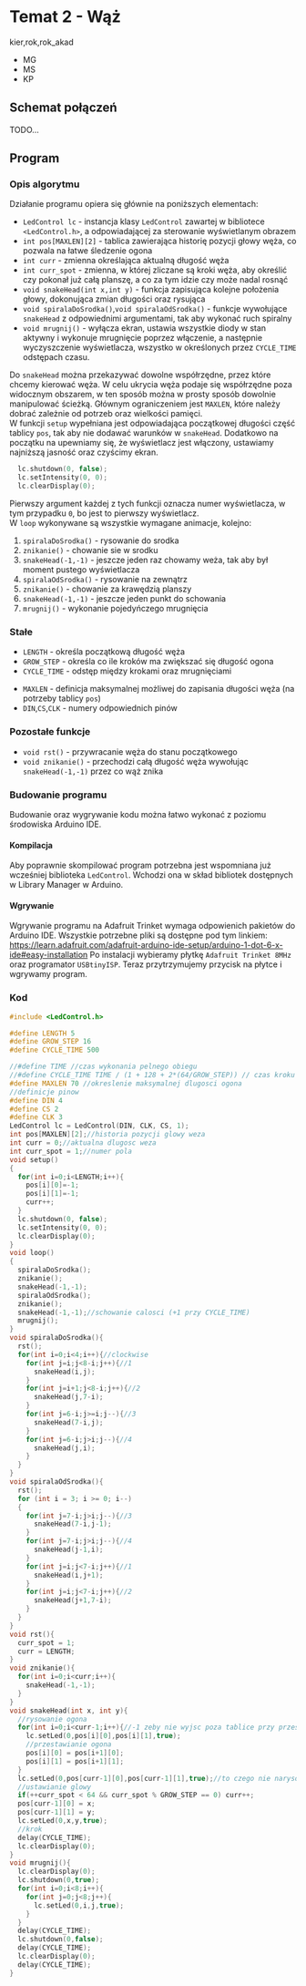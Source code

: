 # Temat 2 - Wąż
kier,rok,rok_akad
* MG
* MS
* KP

## Schemat połączeń
TODO...
## Program
### Opis algorytmu
Działanie programu opiera się głównie na poniższych elementach:
* `LedControl lc` - instancja klasy `LedControl` zawartej w bibliotece `<LedControl.h>`, a odpowiadającej za sterowanie wyświetlanym obrazem
* `int pos[MAXLEN][2]` - tablica zawierająca historię pozycji głowy węża, co pozwala na łatwe śledzenie ogona
* `int curr` - zmienna określająca aktualną długość węża
* `int curr_spot` - zmienna, w której zliczane są kroki węża, aby określić czy pokonał już całą planszę, a co za tym idzie czy może nadal rosnąć
* `void snakeHead(int x,int y)` - funkcja zapisująca kolejne położenia głowy, dokonująca zmian długości oraz rysująca
* `void spiralaDoSrodka()`,`void spiralaOdSrodka()` - funkcje wywołujące `snakeHead` z odpowiednimi argumentami, tak aby wykonać ruch spiralny
* `void mrugnij()` - wyłącza ekran, ustawia wszystkie diody w stan aktywny i wykonuje mrugnięcie poprzez włączenie, a następnie wyczyszczenie wyświetlacza, wszystko w określonych przez `CYCLE_TIME` odstępach czasu.

Do `snakeHead` można przekazywać dowolne współrzędne, przez które chcemy kierować węża. W celu ukrycia węża podaje się współrzędne poza widocznym obszarem, w ten sposób można w prosty sposób dowolnie manipulować ścieżką. Głównym ograniczeniem jest `MAXLEN`, które należy dobrać zależnie od potrzeb oraz wielkości pamięci.   
W funkcji `setup` wypełniana jest odpowiadająca początkowej długości część tablicy `pos`, tak aby nie dodawać warunków w `snakeHead`. Dodatkowo na początku na upewniamy się, że wyświetlacz jest włączony, ustawiamy najniższą jasność oraz czyścimy ekran.
``` c
  lc.shutdown(0, false);
  lc.setIntensity(0, 0);
  lc.clearDisplay(0);
```
Pierwszy argument każdej z tych funkcji oznacza numer wyświetlacza, w tym przypadku `0`, bo jest to pierwszy wyświetlacz.  
W `loop` wykonywane są wszystkie wymagane animacje, kolejno:
1. `spiralaDoSrodka()` - rysowanie do srodka
2. `znikanie()` - chowanie sie w srodku
3. `snakeHead(-1,-1)` - jeszcze jeden raz chowamy weża, tak aby był moment pustego wyświetlacza
4. `spiralaOdSrodka()` - rysowanie na zewnątrz
5. `znikanie()` - chowanie za krawędzią planszy
6. `snakeHead(-1,-1)` - jeszcze jeden punkt do schowania
7. `mrugnij()` - wykonanie pojedyńczego mrugnięcia

### Stałe
* `LENGTH` - określa początkową długość węża
* `GROW_STEP` - określa co ile kroków ma zwiększać się długość ogona
* `CYCLE_TIME` - odstęp między krokami oraz mrugnięciami

- `MAXLEN` - definicja maksymalnej możliwej do zapisania długości węża (na potrzeby tablicy `pos`)
- `DIN`,`CS`,`CLK` - numery odpowiednich pinów

### Pozostałe funkcje
* `void rst()` - przywracanie węża do stanu początkowego
* `void znikanie()` - przechodzi całą długość węża wywołując `snakeHead(-1,-1)` przez co wąż znika

### Budowanie programu
Budowanie oraz wygrywanie kodu można łatwo wykonać z poziomu środowiska Arduino IDE.
#### Kompilacja
Aby poprawnie skompilować program potrzebna jest wspomniana już wcześniej biblioteka `LedControl`. Wchodzi ona w skład bibliotek dostępnych w Library Manager w Arduino.
#### Wgrywanie
Wgrywanie programu na Adafruit Trinket wymaga odpowienich pakietów do Arduino IDE. Wszystkie potrzebne pliki są dostępne pod tym linkiem: https://learn.adafruit.com/adafruit-arduino-ide-setup/arduino-1-dot-6-x-ide#easy-installation Po instalacji wybieramy płytkę `Adafruit Trinket 8MHz` oraz programator `USBtinyISP`. Teraz przytrzymujemy przycisk na płytce i wgrywamy program.
### Kod
``` c
#include <LedControl.h>

#define LENGTH 5
#define GROW_STEP 16
#define CYCLE_TIME 500

//#define TIME //czas wykonania pelnego obiegu
//#define CYCLE_TIME TIME / (1 + 128 + 2*(64/GROW_STEP)) // czas kroku weza
#define MAXLEN 70 //okreslenie maksymalnej dlugosci ogona
//definicje pinow
#define DIN 4
#define CS 2
#define CLK 3
LedControl lc = LedControl(DIN, CLK, CS, 1);
int pos[MAXLEN][2];//historia pozycji glowy weza
int curr = 0;//aktualna dlugosc weza
int curr_spot = 1;//numer pola
void setup()
{
  for(int i=0;i<LENGTH;i++){
    pos[i][0]=-1;
    pos[i][1]=-1;
    curr++;
  }
  lc.shutdown(0, false);
  lc.setIntensity(0, 0);
  lc.clearDisplay(0);
}
void loop()
{
  spiralaDoSrodka();
  znikanie();
  snakeHead(-1,-1);
  spiralaOdSrodka();
  znikanie();
  snakeHead(-1,-1);//schowanie calosci (+1 przy CYCLE_TIME)
  mrugnij();
}
void spiralaDoSrodka(){
  rst();
  for(int i=0;i<4;i++){//clockwise
    for(int j=i;j<8-i;j++){//1
      snakeHead(i,j);
    }
    for(int j=i+1;j<8-i;j++){//2
      snakeHead(j,7-i);
    }
    for(int j=6-i;j>=i;j--){//3
      snakeHead(7-i,j);
    }
    for(int j=6-i;j>i;j--){//4
      snakeHead(j,i);
    }
  }
}
void spiralaOdSrodka(){
  rst();
  for (int i = 3; i >= 0; i--)
  {
    for(int j=7-i;j>i;j--){//3
      snakeHead(7-i,j-1);
    }
    for(int j=7-i;j>i;j--){//4
      snakeHead(j-1,i);
    }
    for(int j=i;j<7-i;j++){//1
      snakeHead(i,j+1);
    }
    for(int j=i;j<7-i;j++){//2
      snakeHead(j+1,7-i);
    }
  }
}
void rst(){
  curr_spot = 1;
  curr = LENGTH;
}
void znikanie(){
  for(int i=0;i<curr;i++){
    snakeHead(-1,-1);
  }
}
void snakeHead(int x, int y){
  //rysowanie ogona
  for(int i=0;i<curr-1;i++){//-1 zeby nie wyjsc poza tablice przy przestawianiu
    lc.setLed(0,pos[i][0],pos[i][1],true);
    //przestawianie ogona
    pos[i][0] = pos[i+1][0];
    pos[i][1] = pos[i+1][1];
  }
  lc.setLed(0,pos[curr-1][0],pos[curr-1][1],true);//to czego nie narysowalismy z powodu -1 wyzej
  //ustawianie glowy
  if(++curr_spot < 64 && curr_spot % GROW_STEP == 0) curr++;
  pos[curr-1][0] = x;
  pos[curr-1][1] = y;
  lc.setLed(0,x,y,true);
  //krok
  delay(CYCLE_TIME);
  lc.clearDisplay(0);
}
void mrugnij(){
  lc.clearDisplay(0);
  lc.shutdown(0,true);
  for(int i=0;i<8;i++){
    for(int j=0;j<8;j++){
      lc.setLed(0,i,j,true);
    }
  }
  delay(CYCLE_TIME);
  lc.shutdown(0,false);
  delay(CYCLE_TIME);
  lc.clearDisplay(0);
  delay(CYCLE_TIME);
}

```
